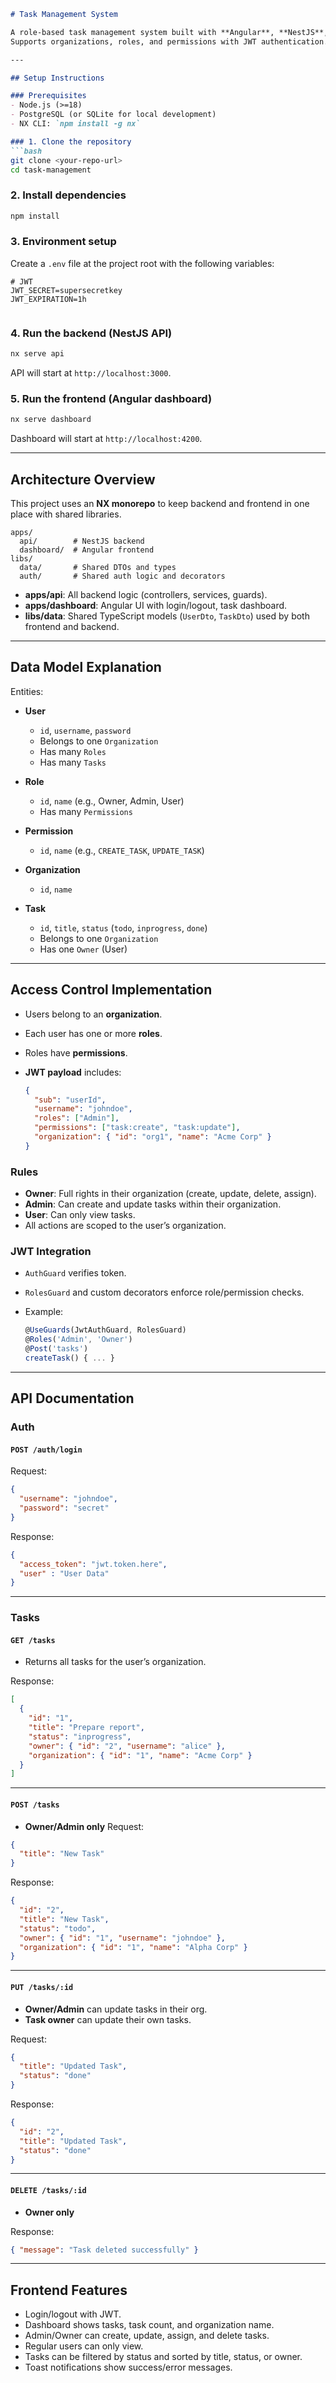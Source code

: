 ````markdown
# Task Management System

A role-based task management system built with **Angular**, **NestJS**, and **TypeORM** inside an **NX monorepo**.  
Supports organizations, roles, and permissions with JWT authentication.

---

## Setup Instructions

### Prerequisites
- Node.js (>=18)
- PostgreSQL (or SQLite for local development)
- NX CLI: `npm install -g nx`

### 1. Clone the repository
```bash
git clone <your-repo-url>
cd task-management
````

### 2. Install dependencies

```bash
npm install
```

### 3. Environment setup

Create a `.env` file at the project root with the following variables:

```env
# JWT
JWT_SECRET=supersecretkey
JWT_EXPIRATION=1h


```

### 4. Run the backend (NestJS API)

```bash
nx serve api
```

API will start at `http://localhost:3000`.

### 5. Run the frontend (Angular dashboard)

```bash
nx serve dashboard
```

Dashboard will start at `http://localhost:4200`.

---

## Architecture Overview

This project uses an **NX monorepo** to keep backend and frontend in one place with shared libraries.

```
apps/
  api/        # NestJS backend
  dashboard/  # Angular frontend
libs/
  data/       # Shared DTOs and types
  auth/       # Shared auth logic and decorators
```

* **apps/api**: All backend logic (controllers, services, guards).
* **apps/dashboard**: Angular UI with login/logout, task dashboard.
* **libs/data**: Shared TypeScript models (`UserDto`, `TaskDto`) used by both frontend and backend.

---

## Data Model Explanation

Entities:

* **User**

  * `id`, `username`, `password`
  * Belongs to one `Organization`
  * Has many `Roles`
  * Has many `Tasks`
* **Role**

  * `id`, `name` (e.g., Owner, Admin, User)
  * Has many `Permissions`
* **Permission**

  * `id`, `name` (e.g., `CREATE_TASK`, `UPDATE_TASK`)
* **Organization**

  * `id`, `name`
 
* **Task**

  * `id`, `title`, `status` (`todo`, `inprogress`, `done`)
  * Belongs to one `Organization`
  * Has one `Owner` (User)

---

## Access Control Implementation

* Users belong to an **organization**.
* Each user has one or more **roles**.
* Roles have **permissions**.
* **JWT payload** includes:

  ```json
  {
    "sub": "userId",
    "username": "johndoe",
    "roles": ["Admin"],
    "permissions": ["task:create", "task:update"],
    "organization": { "id": "org1", "name": "Acme Corp" }
  }
  ```

### Rules

* **Owner**: Full rights in their organization (create, update, delete, assign).
* **Admin**: Can create and update tasks within their organization.
* **User**: Can only view tasks.
* All actions are scoped to the user’s organization.

### JWT Integration

* `AuthGuard` verifies token.
* `RolesGuard` and custom decorators enforce role/permission checks.
* Example:

  ```ts
  @UseGuards(JwtAuthGuard, RolesGuard)
  @Roles('Admin', 'Owner')
  @Post('tasks')
  createTask() { ... }
  ```

---

## API Documentation

### Auth

#### `POST /auth/login`

Request:

```json
{
  "username": "johndoe",
  "password": "secret"
}
```

Response:

```json
{
  "access_token": "jwt.token.here",
  "user" : "User Data"
}
```

---

### Tasks

#### `GET /tasks`

* Returns all tasks for the user’s organization.

Response:

```json
[
  {
    "id": "1",
    "title": "Prepare report",
    "status": "inprogress",
    "owner": { "id": "2", "username": "alice" },
    "organization": { "id": "1", "name": "Acme Corp" }
  }
]
```

---

#### `POST /tasks`

* **Owner/Admin only**
  Request:

```json
{
  "title": "New Task"
}
```

Response:

```json
{
  "id": "2",
  "title": "New Task",
  "status": "todo",
  "owner": { "id": "1", "username": "johndoe" },
  "organization": { "id": "1", "name": "Alpha Corp" }
}
```

---

#### `PUT /tasks/:id`

* **Owner/Admin** can update tasks in their org.
* **Task owner** can update their own tasks.

Request:

```json
{
  "title": "Updated Task",
  "status": "done"
}
```

Response:

```json
{
  "id": "2",
  "title": "Updated Task",
  "status": "done"
}
```

---

#### `DELETE /tasks/:id`

* **Owner only**

Response:

```json
{ "message": "Task deleted successfully" }
```

---

## Frontend Features

* Login/logout with JWT.
* Dashboard shows tasks, task count, and organization name.
* Admin/Owner can create, update, assign, and delete tasks.
* Regular users can only view.
* Tasks can be filtered by status and sorted by title, status, or owner.
* Toast notifications show success/error messages.